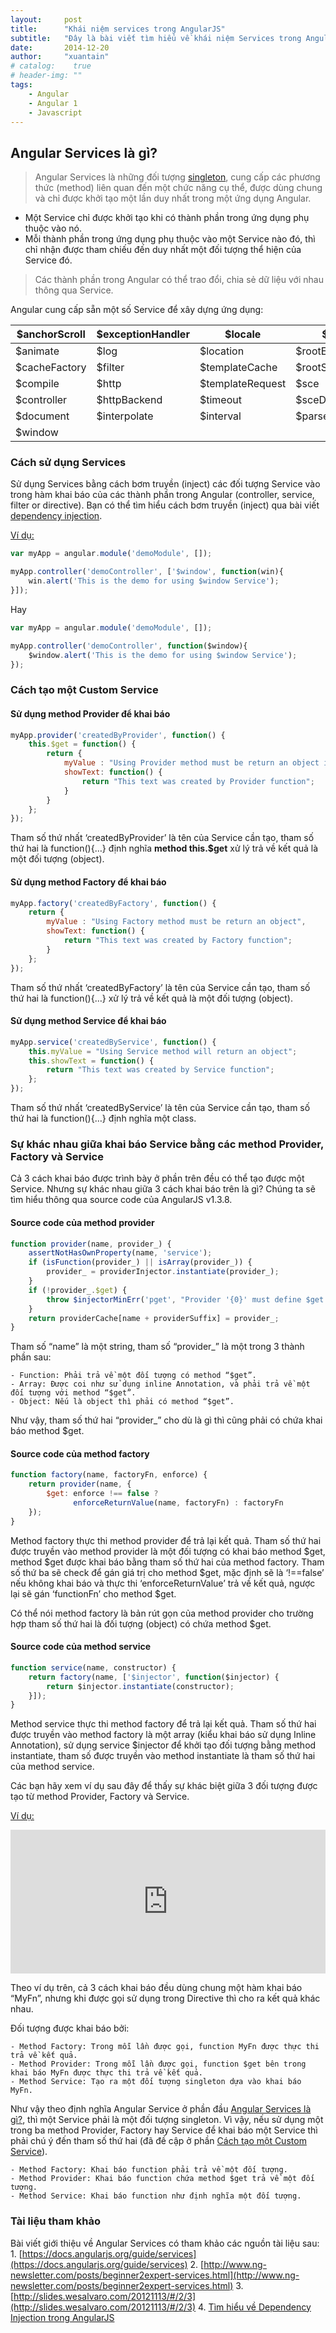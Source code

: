 ```yaml
---
layout:     post
title:      "Khái niệm services trong AngularJS"
subtitle:   "Đây là bài viết tìm hiểu về khái niệm Services trong AngularJS"
date:       2014-12-20
author:     "xuantain"
# catalog:    true
# header-img: ""
tags:
    - Angular
    - Angular 1
    - Javascript
---
```



## Angular Services là gì?

> Angular Services là những đối tượng [singleton](http://en.wikipedia.org/wiki/Singleton_pattern), cung cấp các phương thức (method) liên quan đến một chức năng cụ thể, được dùng chung và chỉ được khởi tạo một lần duy nhất trong một ứng dụng Angular.

- Một Service chỉ được khởi tạo khi có thành phần trong ứng dụng phụ thuộc vào nó.
- Mỗi thành phần trong ứng dụng phụ thuộc vào một Service nào đó, thì chỉ nhận được tham chiếu đến duy nhất một đối tượng thể hiện của Service đó.

> Các thành phần trong Angular có thể trao đổi, chia sẻ dữ liệu với nhau thông qua Service.

Angular cung cấp sẵn một số Service để xây dựng ứng dụng:

| $anchorScroll | $exceptionHandler | $locale | $q |
| - | - | - | - |
| $animate | $log | $location | $rootElement |
| $cacheFactory | $filter | $templateCache | $rootScope |
| $compile | $http | $templateRequest | $sce |
| $controller | $httpBackend | $timeout | $sceDelegate |
| $document | $interpolate | $interval | $parse |
| $window |

### Cách sử dụng Services

Sử dụng Services bằng cách bơm truyền (inject) các đối tượng Service vào trong hàm khai báo của các thành phần trong Angular (controller, service, filter or directive). Bạn có thể tìm hiểu cách bơm truyền (inject) qua bài viết [dependency injection](http://acegik.net/blog/javascript/angularjs/tong-quan-ve-dependency-injection-trong-angularjs-p1.html).

<ins>Ví dụ:</ins>

```js
var myApp = angular.module('demoModule', []);

myApp.controller('demoController', ['$window', function(win){
    win.alert('This is the demo for using $window Service');
}]);
```
Hay

```js
var myApp = angular.module('demoModule', []);

myApp.controller('demoController', function($window){
    $window.alert('This is the demo for using $window Service');
});
```


### Cách tạo một Custom Service


#### Sử dụng method Provider để khai báo

```js
myApp.provider('createdByProvider', function() {
    this.$get = function() {
        return {
            myValue : "Using Provider method must be return an object inside of '$get' method",
            showText: function() {
                return "This text was created by Provider function";
            }
        }
    };
});
```

Tham số thứ nhất ‘createdByProvider’ là tên của Service cần tạo, tham số thứ hai là function(){…} định nghĩa **method this.$get** xử lý trả về kết quả là một đối tượng (object).


#### Sử dụng method Factory để khai báo

```js
myApp.factory('createdByFactory', function() {
    return {
        myValue : "Using Factory method must be return an object",
        showText: function() {
            return "This text was created by Factory function";
        }
    };
});
```

Tham số thứ nhất ‘createdByFactory’ là tên của Service cần tạo, tham số thứ hai là function(){…} xử lý trả về kết quả là một đối tượng (object).


#### Sử dụng method Service để khai báo

```js
myApp.service('createdByService', function() {
    this.myValue = "Using Service method will return an object";
    this.showText = function() {
        return "This text was created by Service function";
    };
});
```

Tham số thứ nhất ‘createdByService’ là tên của Service cần tạo, tham số thứ hai là function(){…} định nghĩa một class.



### Sự khác nhau giữa khai báo Service bằng các method Provider, Factory và Service

Cả 3 cách khai báo được trình bày ở phần trên đều có thể tạo được một Service. Nhưng sự khác nhau giữa 3 cách khai báo trên là gì? Chúng ta sẽ tìm hiểu thông qua source code của AngularJS v1.3.8.


#### Source code của method provider

```js
function provider(name, provider_) {
    assertNotHasOwnProperty(name, 'service');
    if (isFunction(provider_) || isArray(provider_)) {
        provider_ = providerInjector.instantiate(provider_);
    }
    if (!provider_.$get) {
        throw $injectorMinErr('pget', "Provider '{0}' must define $get factory method.", name);
    }
    return providerCache[name + providerSuffix] = provider_;
}
```

Tham số “name” là một string, tham số “provider_” là một trong 3 thành phần sau:

    - Function: Phải trả về một đối tượng có method “$get”.
    - Array: Được coi như sử dụng inline Annotation, và phải trả về một đối tượng với method “$get”.
    - Object: Nếu là object thì phải có method “$get”.

Như vậy, tham số thứ hai “provider_” cho dù là gì thì cũng phải có chứa khai báo method $get.


#### Source code của method factory

```js
function factory(name, factoryFn, enforce) {
    return provider(name, {
        $get: enforce !== false ? 
              enforceReturnValue(name, factoryFn) : factoryFn
    });
}
```

Method factory thực thi method provider để trả lại kết quả. Tham số thứ hai được truyền vào method provider là một đối tượng có khai báo method $get, method $get được khai báo bằng tham số thứ hai của method factory. Tham số thứ ba sẽ check để gán giá trị cho method $get, mặc định sẽ là ‘!==false’ nếu không khai báo và thực thi ‘enforceReturnValue’ trả về kết quả, ngược lại sẽ gán ‘functionFn’ cho method $get.

Có thể nói method factory là bản rút gọn của method provider cho trường hợp tham số thứ hai là đối tượng (object) có chứa method $get.


#### Source code của method service

```js
function service(name, constructor) {
    return factory(name, ['$injector', function($injector) {
        return $injector.instantiate(constructor);
    }]);
}
```

Method service thực thi method factory để trả lại kết quả. Tham số thứ hai được truyền vào method factory là một array (kiểu khai báo sử dụng Inline Annotation), sử dụng service $injector để khởi tạo đối tượng bằng method instantiate, tham số được truyền vào method instantiate là tham số thứ hai của method service. 

Các bạn hãy xem ví dụ sau đây để thấy sự khác biệt giữa 3 đối tượng được tạo từ method Provider, Factory và Service.

<ins>Ví dụ:</ins>

<iframe src="http://embed.plnkr.co/KUElg1NmWi1KDerqK4Gj/preview" style="border:1px #FFFFFF none;" name="myiFrame" scrolling="no" frameborder="1" marginheight="0px" marginwidth="0px" height="230px" width="100%"></iframe>

Theo ví dụ trên, cả 3 cách khai báo đều dùng chung một hàm khai báo “MyFn”, nhưng khi được gọi sử dụng trong Directive thì cho ra kết quả khác nhau. 

Đối tượng được khai báo bởi:

    - Method Factory: Trong mỗi lần được gọi, function MyFn được thực thi trả về kết quả.
    - Method Provider: Trong mỗi lần được gọi, function $get bên trong khai báo MyFn được thực thi trả về kết quả.
    - Method Service: Tạo ra một đối tượng singleton dựa vào khai báo MyFn.

Như vậy theo định nghĩa Angular Service ở phần đầu [Angular Services là gì?](#whatissevice), thì một Service phải là một đối tượng singleton. Vì vậy, nếu sử dụng một trong ba method Provider, Factory hay Service để khai báo một Service thì phải chú ý đến tham số thứ hai (đã đề cập ở phần [Cách tạo một Custom Service](#createService)).

    - Method Factory: Khai báo function phải trả về một đối tượng.
    - Method Provider: Khai báo function chứa method $get trả về một đối tượng.
    - Method Service: Khai báo function như định nghĩa một đối tượng.



### Tài liệu tham khảo
Bài viết giới thiệu về Angular Services có tham khảo các nguồn tài liệu sau:
    1. [https://docs.angularjs.org/guide/services](https://docs.angularjs.org/guide/services)
    2. [http://www.ng-newsletter.com/posts/beginner2expert-services.html](http://www.ng-newsletter.com/posts/beginner2expert-services.html)
    3. [http://slides.wesalvaro.com/20121113/#/2/3](http://slides.wesalvaro.com/20121113/#/2/3)
    4. [Tìm hiểu về Dependency Injection trong AngularJS](http://acegik.net/blog/javascript/angularjs/tong-quan-ve-dependency-injection-trong-angularjs-p1.html)
